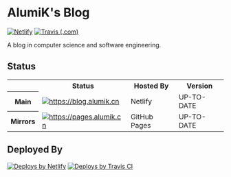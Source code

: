 # AlumiK's Blog

[![Netlify](https://img.shields.io/netlify/4afb5d9b-95f3-4c45-b5a6-6358f6180b4e?logo=netlify)](https://app.netlify.com/sites/blog-alumik-cn/deploys)
[![Travis (.com)](https://img.shields.io/travis/com/alumik/alumik.github.io?label=travis&logo=travis)](https://app.travis-ci.com/github/alumik/alumik.github.io)

A blog in computer science and software engineering.

## Status

<table>
    <tr>
        <th></th>
        <th style="text-align: center">Status</th>
        <th>Hosted By</th>
        <th>Version</th>
    <tr>
        <th style="text-align: center">Main</th>
        <td>
            <a href="https://blog.alumik.cn">
                <img alt="https://blog.alumik.cn" src="https://img.shields.io/website?url=https%3A%2F%2Fblog.alumik.cn&label=blog.alumik.cn" />
            </a>
        </td>
        <td>
            Netlify
        </td>
        <td>
            UP-TO-DATE
        </td>
    </tr>
    <tr>
        <th style="text-align: center">Mirrors</th>
        <td>
            <a href="https://pages.alumik.cn">
                <img alt="https://pages.alumik.cn" src="https://img.shields.io/website?url=https%3A%2F%2Fpages.alumik.cn&label=pages.alumik.cn" />
            </a>
        </td>
        <td>
            GitHub Pages
        </td>
        <td>
            UP-TO-DATE
        </td>
    </tr>
</table>

## Deployed By

[![Deploys by Netlify](https://www.netlify.com/img/global/badges/netlify-color-accent.svg)](https://www.netlify.com)
[![Deploys by Travis CI](https://www.vectorlogo.zone/logos/travis-ci/travis-ci-ar21.svg)](https://travis-ci.com)

